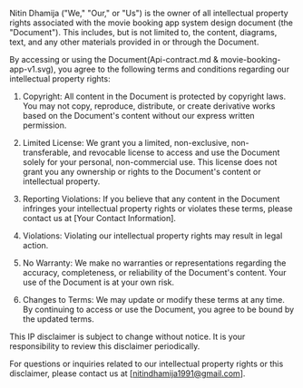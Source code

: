 Nitin Dhamija ("We," "Our," or "Us") is the owner of all intellectual property rights associated with the movie booking app system design document (the "Document"). This includes, but is not limited to, the content, diagrams, text, and any other materials provided in or through the Document.

By accessing or using the Document(Api-contract.md & movie-booking-app-v1.svg), you agree to the following terms and conditions regarding our intellectual property rights:

1. Copyright: All content in the Document is protected by copyright laws. You may not copy, reproduce, distribute, or create derivative works based on the Document's content without our express written permission.

2. Limited License: We grant you a limited, non-exclusive, non-transferable, and revocable license to access and use the Document solely for your personal, non-commercial use. This license does not grant you any ownership or rights to the Document's content or intellectual property.

3. Reporting Violations: If you believe that any content in the Document infringes your intellectual property rights or violates these terms, please contact us at [Your Contact Information].

4. Violations: Violating our intellectual property rights may result in legal action.

5. No Warranty: We make no warranties or representations regarding the accuracy, completeness, or reliability of the Document's content. Your use of the Document is at your own risk.

6. Changes to Terms: We may update or modify these terms at any time. By continuing to access or use the Document, you agree to be bound by the updated terms.

This IP disclaimer is subject to change without notice. It is your responsibility to review this disclaimer periodically.

For questions or inquiries related to our intellectual property rights or this disclaimer, please contact us at [nitindhamija1991@gmail.com].
